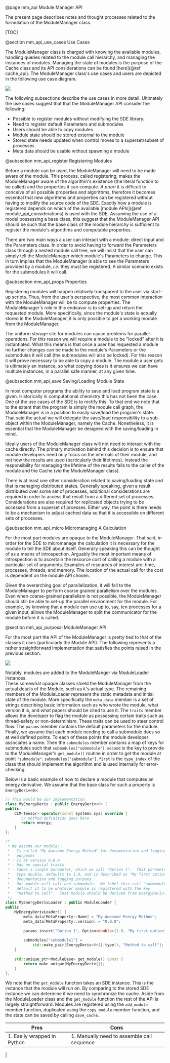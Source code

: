 @page mm_api Module Manager API

The present page describes notes and thought processes related to the 
formulation of the ModuleManager class.

[TOC]

@section mm_api_use_cases Use Cases

The ModuleManager class is charged with knowing the available modules, handling 
queries related to the module call hierarchy, and managing the instances of
modules.  Managing the state of modules is the purpose of the Cache class and
its API considerations can be found [here](@ref cache_api).  The ModuleManager 
class's use cases and users are depicted in the following use case diagram.

![](uml/ModuleManager_use_case.jpg)

The following subsections describe the use cases in more detail. Ultimately 
the use cases suggest that that the ModuleManager API consider the following:

- Possible to register modules without modifying the SDE library.
- Need to register default Parameters and submodules
- Users should be able to copy modules
- Module state should be stored external to the module
- Stored state needs updated when control moves to a superset/subset of 
  processes   
- Meta data should be usable without spawning a module  
      

@subsection mm_api_register Registering Modules

Before a module can be used, the ModuleManager will need to be made aware of the
module.  This process, called registering, makes the ModuleManager aware of the 
algorithm's existence (the literal function to be called) and the properties 
it can compute.  *A priori* it is difficult to conceive of all possible 
properties and algorithms, therefore it becomes essential that new algorithms 
and properties can be registered without having to modify the source code of the 
SDE. Exactly how a module is registered depends on which of the available 
[module APIs](@ref module_api_considerations) is used with the SDE. Assuming the
use of a model possessing a base class, this suggest that the ModuleManager API 
should be such that the base class of the module hierarchy is sufficient to 
register the module's algorithms and computable properties. 

There are two main ways a user can interact with a module: direct input and the
Parameters class.  In order to avoid having to forward the Parameters class
through a nested module call tree, we will insist that the user can simply tell 
the ModuleManager which module's Parameters to change.  This in turn implies 
that the ModuleManager is able to see the Parameters provided by a module, 
*i.e.* they must be registered.  A similar scenario exists for the submodules it
will call.


@subsection mm_api_props Properties

Registering modules will happen relatively transparent to the user via start-up 
scripts.  Thus, from the user's perspective, the most common interaction with
the ModuleManager will be to compute properties.  The ModuleManager's role in
this endeavor is to set-up and return the requested module.  More specifically, 
since the module's state is actually stored in the ModuleManager, it is only
possible to get a working module from the ModuleManager.

The uniform storage site for modules can cause problems for parallel operations.
For this reason we will require a module to be "locked" after it is 
instantiated.  What this means is that once a user has requested a module no 
further changes can be made to the module's Parameters or the submodules it will
call (the submodules will also be locked).  For this reason it will prove 
necessary to be able to copy a module.  The module a user gets is ultimately an
instance, so what copying does is it ensures we can have multiple instances, in
a parallel safe manner, at any given time.

@subsection mm_api_save Saving/Loading Module State

In most computer programs the ability to save and load program state is a given.
Historically in computational chemistry this has not been the case.  One of the
use cases of the SDE is to rectify this.  To that end we note that to the extent
that the program is simply the module call graph, the ModuleManager is in a 
position to easily save/load the program's state.  That said the actual we will
delegate the save/load responsibility to a sub-object within the ModuleManager,
namely the Cache.  Nonetheless, it is essential that the ModuleManager be 
designed with the saving/loading in mind.

Ideally users of the ModuleManager class will not need to interact with the 
cache directly.  The primary motivation behind this decision is to ensure that 
module developers need only focus on the internals of their module, and not 
how the results are used (particularly their lifetimes).  Instead the 
responsibility for managing the lifetime of the results falls to the caller of
the module and the Cache (*via* the ModuleManager class).

There is at least one other consideration related to saving/loading state and
that is managing distributed states.  Generally speaking, given a result 
distributed over some set of processes, additional considerations are required 
in order to access that result from a different set of processes.  
Considerations are also required for replicated objects trying to be accessed
from a superset of prcesses.  Either way, the point is there needs to be a 
mechanism to adjust cached data so that it is accessible on different sets of
processes.

@subsection mm_api_micro Micromanaging A Calculation

For the most part modules are opaque to the ModuleManager.  That said, in order
for the SDE to micromanage the calculation it is necessary for the module to 
tell the SDE about itself.  Generally speaking this can be thought of as a means
of introspection.  Arguably the most important means of introspection is to 
ascertain the resource cost of calling a module with a particular set of 
arguments.  Examples of resources of interest are: time, processes, threads, and
memory.  The location of the actual call for the cost is dependent on the 
module API chosen. 

Given the overarching goal of parallelization, it will fall to the ModuleManager
to perform coarse grained parallelism over the modules.  Even when 
coarse-grained parallelism is not possible, the ModuleManager should still be
able to set-up the parallel environment for the module.  For example, by knowing
that a module can use up to, say, ten processes for a given input, allows the
ModuleManager to split the communicator for the module before it is called.   

@section mm_api_purposal  ModuleManager API

For the most part the API of the ModuleManager is pretty tied to that of the 
classes it uses (particularly the Module API).  The following represents a
rather straightforward implementation that satisfies the points raised in the
previous section.

![](uml/ModuleManager_api.jpg)

Notably, modules are added to the ModuleManger via ModuleLoader instances.  
These somewhat opaque classes shield the ModuleManager from the actual details
of the Module, such as it's actual type.  The remaining members of the
ModuleLoader represent the static metadata and initial state of the module.
More specifically the `meta_data` member is a set of strings describing basic
information such as who wrote the module, what version it is, and what papers
should be cited to use it.  The `traits` member allows the developer to flag the
module as possessing certain traits such as thread-safety or non-determinism.
These traits can be used to steer control flow.  The `params` member contains 
the default parameters for the module.  Finally, we assume that each module 
needing to call a submodule does so at well defined points.  To each of 
these points the module developer associates a name.  Then the `submodules` 
member contains a map of keys for submodules such that 
`submodules["submodule"].second` is the key to provide to the ModuleManager's
`get_module()` routine in order to get the module at point `"submodule"`.
`submodules["submodule"].first` is the `type_index` of the class that should
implement the algorithm and is used internally for error-checking.

Below is a basic example of how to declare a module that computes an energy
derivative.  We assume that the base class for such a property is
`EnergyDeriv<0>`:

```.cpp
// This would be our implementation
class MyEnergyDeriv : public EnergyDeriv<0> {
public:
    CIM<Tensor> operator(const System& sys) override {
       // method definition goes here
       return energy;
    }   
};

/*
 * We assume our module:
 * - Is called "My Awesome Energy Method" for documentation and logging 
 *   purposes
 * - Is at version 0.0.0 
 * - Has no special traits
 * - Takes a single parameter, which we call "Option 1".  That parameter is of
 *   type double, defaults to 1.0, and is described as "My first option" for
 *   documentation and logging purpoes.
 * - Our module will call one submodule.  We label this call "submodule1" and
 *   default it to be whatever module is registered with the key 
 *   "Method to call".  That module should be derived from EnergyDeriv<0>.
 */ 
class MyEnergyDerivLoader : public ModuleLoader {
public:
    MyEnergyDerivLoader() {
        meta_data[MetaProperty::Name] = "My Awesome Energy Method";
        meta_data[MetaProperty::version] = "0.0.0";
        
        params.insert("Option 1", Option<double>{1.0, "My first option"});
        
        submodules["submodule1"] = 
            std::make_pair(EnergyDeriv<0>{}.type(), "Method to call");
    }
     
    std::unique_ptr<ModuleBase> get_module() const {
        return make_unique(MyEnergyDeriv{});
    }           
};            
```  

We note that the `get_module` function takes an SDE instance.  This is the 
instance that the module will run on.  By comparing to the stored SDE instance
we can determine if we need to synchronize the cache.  Aside from the 
ModuleLoader class and the `get_module` function the rest of the API is largely 
straightforward.  Modules are registered using the `add_module` member function,
duplicated using the `copy_module` member function, and the state can be 
saved by calling `save_cache`.


| Pros                        |                                        Cons|
| --------------------------- | ------------------------------------------ |
| 1. Easily wrapped in Python | 1. Manually need to assemble call sequence |
| 
